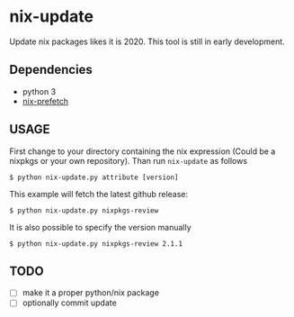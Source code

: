 # nix-update

Update nix packages likes it is 2020.
This tool is still in early development.

## Dependencies

- python 3
- [nix-prefetch](https://github.com/msteen/nix-prefetch/)

## USAGE

First change to your directory containing the nix expression (Could be a nixpkgs or your own repository). Than run `nix-update` as follows

```
$ python nix-update.py attribute [version]
```

This example will fetch the latest github release:

```
$ python nix-update.py nixpkgs-review
```

It is also possible to specify the version manually

```
$ python nix-update.py nixpkgs-review 2.1.1
```

## TODO

- [ ] make it a proper python/nix package
- [ ] optionally commit update
